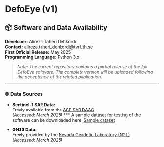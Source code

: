 # DefoEye (v1)

## 📦 Software and Data Availability

**Developer:** Alireza Taheri Dehkordi  
**Contact:** [alireza.taheri_dehkordi@tvrl.lth.se](mailto:alireza.taheri_dehkordi@tvrl.lth.se)  
**First Official Release:** May 2025  
**Programming Language:** Python 3.x  

>  *Note: The current repository contains a partial release of the full DefoEye software. The complete version will be uploaded following the acceptance of the related publication.*

---

### 🌐 Data Sources
- **Sentinel-1 SAR Data:**  
  Freely available from the [ASF SAR DAAC](https://asf.alaska.edu/asfsardaac/)  
  *(Accessed: March 2025)*
  *** A sample dataset for testing of the software can be downloaded here: [Sample dataset]()

- **GNSS Data:**  
  Freely provided by the [Nevada Geodetic Laboratory (NGL)](https://geodesy.unr.edu/)  
  *(Accessed: March 2025)*
